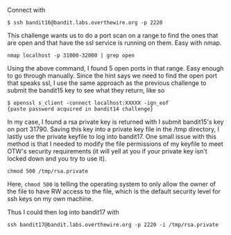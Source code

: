 Connect with

```
$ ssh bandit16@bandit.labs.overthewire.org -p 2220
```

This challenge wants us to do a port scan on a range to find the ones that are open and that have the ssl service is running on them. Easy with nmap.

```
nmap localhost -p 31000-32000 | grep open
```

Using the above command, I found 5 open ports in that range. Easy enough to go through manually. Since the hint says we need to find the open port that speaks ssl, I use the same approach as the previous challenge to submit the bandit15 key to see what they return, like so

```
$ openssl s_client -connect localhost:XXXXX -ign_eof
{paste password acquired in bandit14 challenge}
```

In my case, I found a rsa private key is returned with I submit bandit15's key on port 31790. Saving this key into a private key file in the /tmp directory, I lastly use the private keyfile to log into bandit17. One small issue with this method is that I needed to modify the file permissions of my keyfile to meet OTW's security requirements (it will yell at you if your private key isn't locked down and you try to use it). 

```
chmod 500 /tmp/rsa.private
```

Here, `chmod 500` is telling the operating system to only allow the owner of the file to have RW access to the file, which is the default security level for ssh keys on my own machine. 

Thus I could then log into bandit17 with

```
ssh bandit17@bandit.labs.overthewire.org -p 2220 -i /tmp/rsa.private
```
